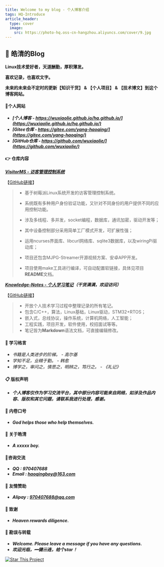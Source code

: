 ```yaml
---
title: Welcome to my blog - 个人博客介绍
tags: HQ-Introduce
article_header:
  type: cover
  image:
    src: https://photo-hq.oss-cn-hangzhou.aliyuncs.com/cover/9.jpg
---
```




## 📔 皓清的Blog

**Linux技术爱好者，天道酬勤，厚积薄发。**



**喜欢记录，也喜欢文字。**

**未来的未来会不定时的更新【知识干货】 & 【个人项目】 & 【技术博文】到这个博客网站。**

 

#### **📝个人网站**

- ***[个人博客 - https://wuxiaolie.github.io/hq.github.io/](https://wuxiaolie.github.io/hq.github.io/)***
- ***[Gitee仓库 - https://gitee.com/yang-haoqing/](https://gitee.com/yang-haoqing/)***
- ***[GitHub仓库 - https://github.com/wuxiaolie/](https://github.com/wuxiaolie/)***



#### 👉 **仓库内容**

***[VisitorMS - 访客管理控制系统](https://gitee.com/yang-haoqing/visitor-ms)***

【[GitHub链接](https://github.com/wuxiaolie/VisitorMS)】

> - 基于树莓派Linux系统开发的访客管理控制系统。
> - 系统既有多种用户身份验证功能，又针对不同身份的用户提供不同的应用控制功能。
> - 涉及多线程、多并发，socket编程，数据库，通讯加密，驱动开发等；
> - 其中设备控制部分采用简单工厂模式开发，可扩展性强；
> - 运用ncurses界面库、libcurl网络库、sqlite3数据库，以及wiringPi驱动库；
> - 项目还包含MJPG-Streamer开源视频方案、安卓APP开发。
>
> - 项目使用make工具进行编译，可自动配置软链接，具体见项目**README**文档。

***[Knowledge-Notes - 个人学习笔记](https://github.com/wuxiaolie/Knowledge-Notes)（干货满满，欢迎访问）***

【[GitHub链接](https://github.com/wuxiaolie/Knowledge-Notes)】 

> - 开放个人技术学习过程中整理记录的所有笔记。
> - 包含C/C++，算法，Linux基础，Linux驱动，STM32+RTOS；
> - 嵌入式，总线协议，操作系统，计算机网络，人工智能；
> - 工程实践，项目开发，软件使用，校招面试等等。
> - 笔记皆为**Markdown**语法文档，可直接编辑修改。



#### :book: **学习格言**

- *书籍是人类进步的阶梯。  -  高尔基*
- *学知不足，业精于勤。 - 韩愈*
- *博学之，审问之，慎思之，明辨之，笃行之。 - 《礼记》*



#### **📋 版权声明**

- ***个人博客仅作为学习交流平台，其中部分内容可能来自网络，如涉及作品内容、版权和其它问题，请联系我进行处理，感谢。***



#### **🔨 内卷口号**

- ***God helps those who help themselves.***



#### **🐼 关于皓清**

- ***A xxxxx boy.***



#### **🎅咨询交流**

- ***QQ : 970407688***
- ***Email : haoqingboy@163.com***



#### **🍖  友情赞助**

- ***Alipay : 970407688@qq.com***



#### **🥉 致谢**

- ***Heaven rewards diligence.***



#### **:orange_book: 勘误与转载**

- ***Welcome. Please leave a message if you have any questions.***
- ***欢迎光临，~~一键三连~~，给个star！***

[![Star This Project](https://img.shields.io/github/stars/kitian616/jekyll-TeXt-theme.svg?label=Stars&style=social)](https://github.com/kitian616/jekyll-TeXt-theme/)

